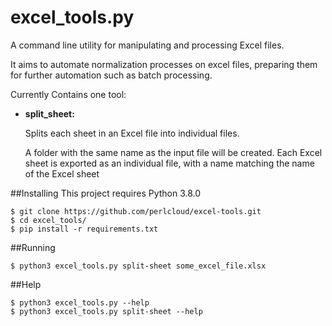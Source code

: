 # excel_tools.py
A command line utility for manipulating and processing Excel files.

It aims to automate normalization processes on excel files, preparing them for further automation such as batch processing.

Currently Contains one tool:
- **split_sheet:**
    
    Splits each sheet in an Excel file into individual files.

    A folder with the same name as the input file will be created.
    Each Excel sheet is exported as an individual file, with a name matching the name of the Excel sheet

##Installing
This project requires Python 3.8.0
```
$ git clone https://github.com/perlcloud/excel-tools.git
$ cd excel_tools/
$ pip install -r requirements.txt
```
##Running
```
$ python3 excel_tools.py split-sheet some_excel_file.xlsx
```
##Help
```
$ python3 excel_tools.py --help
$ python3 excel_tools.py split-sheet --help
```